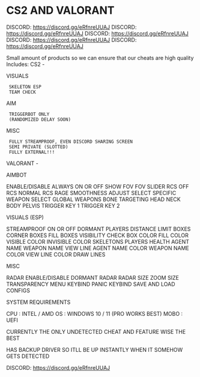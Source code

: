 # CS2 AND VALORANT

DISCORD: https://discord.gg/eRfnreUUAJ
DISCORD: https://discord.gg/eRfnreUUAJ
DISCORD: https://discord.gg/eRfnreUUAJ
DISCORD: https://discord.gg/eRfnreUUAJ
DISCORD: https://discord.gg/eRfnreUUAJ

Small amount of products so we can ensure that our cheats are high quality
Includes:
CS2 - 

VISUALS

     SKELETON ESP
     TEAM CHECK

AIM

     TRIGGERBOT ONLY
     (RANDOMIZED DELAY SOON)

MISC

     FULLY STREAMPROOF, EVEN DISCORD SHARING SCREEN
     SEMI PRIVATE (SLOTTED)
     FULLY EXTERNAL!!!


VALORANT -


AIMBOT

ENABLE/DISABLE 
ALWAYS ON OR OFF
SHOW FOV
FOV SLIDER
RCS OFF
RCS NORMAL
RCS RAGE
SMOOTHNESS ADJUST
SELECT SPECIFIC WEAPON
SELECT GLOBAL WEAPONS
BONE TARGETING
HEAD
NECK
BODY
PELVIS
TRIGGER KEY 1
TRIGGER KEY 2

VISUALS (ESP)

STREAMPROOF ON OR OFF
DORMANT PLAYERS
DISTANCE LIMIT
BOXES
CORNER BOXES
FILL BOXES
VISIBILITY CHECK
BOX COLOR
FILL COLOR
VISIBLE COLOR
INVISIBLE COLOR
SKELETONS
PLAYERS
HEALTH
AGENT NAME
WEAPON NAME
VIEW LINE
AGENT NAME COLOR
WEAPON NAME COLOR
VIEW LINE COLOR
DRAW LINES

MISC

RADAR
ENABLE/DISABLE
DORMANT RADAR
RADAR SIZE
ZOOM SIZE
TRANSPARENCY
MENU KEYBIND
PANIC KEYBIND
SAVE AND LOAD CONFIGS

SYSTEM REQUIREMENTS

CPU : INTEL / AMD
OS : WINDOWS 10 / 11 (PRO WORKS BEST)
MOBO : UEFI

CURRENTLY THE ONLY UNDETECTED CHEAT AND FEATURE WISE THE BEST

HAS BACKUP DRIVER SO ITLL BE UP INSTANTLY WHEN IT SOMEHOW GETS DETECTED



DISCORD: https://discord.gg/eRfnreUUAJ
